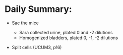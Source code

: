# Daily Summary:
- Sac the mice
  * Sara collected urine, plated 0 and -2 dilutions
  * Homogenized bladders, plated 0, -1, -2 dilutions
  
- Split cells (UCUM3, p16)
